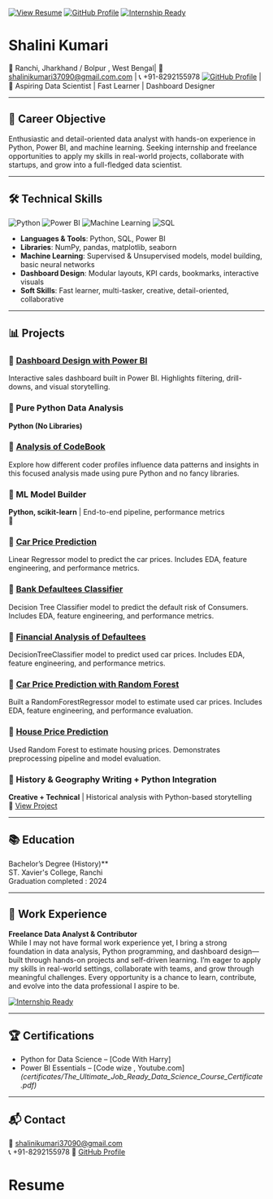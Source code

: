 [![View Resume](https://img.shields.io/badge/View-Resume-blue)](https://github.com/shalinikumari37090-source/resume)
[![GitHub Profile](https://img.shields.io/badge/GitHub-Portfolio-black?logo=github)](https://github.com/shalinikumari37090-source)
[![Internship Ready](https://img.shields.io/badge/Internship-Ready-brightgreen)](https://github.com/shalinikumari37090-source/resume)

# Shalini Kumari  
📍 Ranchi, Jharkhand / Bolpur , West Bengal| 📧 shalinikumari37090@gmail.com.com | 📞 +91-8292155978
[![GitHub Profile](https://img.shields.io/badge/GitHub-Portfolio-black?logo=github)](https://github.com/shalinikumari37090-source)
| 💼 Aspiring Data Scientist | Fast Learner | Dashboard Designer

---

## 🎯 Career Objective

Enthusiastic and detail-oriented data analyst with hands-on experience in Python, Power BI, and machine learning. Seeking internship and freelance opportunities to apply my skills in real-world projects, collaborate with startups, and grow into a full-fledged data scientist.

---

## 🛠️ Technical Skills

![Python](https://img.shields.io/badge/Python-Expert-informational?logo=python)
![Power BI](https://img.shields.io/badge/PowerBI-Dashboard_Designer-yellow?logo=powerbi)
![Machine Learning](https://img.shields.io/badge/Machine_Learning-Enthusiast-orange)
![SQL](https://img.shields.io/badge/SQL-Data_Querying-blue)

- **Languages & Tools**: Python, SQL, Power BI  
- **Libraries**: NumPy, pandas, matplotlib, seaborn  
- **Machine Learning**: Supervised & Unsupervised models, model building, basic neural networks  
- **Dashboard Design**: Modular layouts, KPI cards, bookmarks, interactive visuals  
- **Soft Skills**: Fast learner, multi-tasker, creative, detail-oriented, collaborative

---

## 📊 Projects

### 🔹 [Dashboard Design with Power BI](https://github.com/shalinikumari37090-source/powerbi-sales-dashboard)  
Interactive sales dashboard built in Power BI. Highlights filtering, drill-downs, and visual storytelling.

### 🐍 Pure Python Data Analysis  
**Python (No Libraries)**
### 🔹 [Analysis of CodeBook](https://github.com/shalinikumari37090-source/Data-analysis-using-pure-Python.git)
Explore how different coder profiles influence data patterns and insights in this focused analysis made using pure Python and no fancy libraries.

### 🤖 ML Model Builder  
**Python, scikit-learn** | End-to-end pipeline, performance metrics  
🔗
### 🔹 [Car Price Prediction ](https://github.com/shalinikumari37090-source/ml-models/tree/main/project_car_dekho)
Linear Regressor model to predict the car prices. Includes EDA, feature engineering, and performance metrics.

### 🔹 [Bank Defaultees Classifier](https://github.com/shalinikumari37090-source/ml-models/tree/main/project_Finance)
Decision Tree Classifier model to predict the default risk of Consumers. Includes EDA, feature engineering, and performance metrics.

### 🔹 [Financial Analysis of Defaultees](https://github.com/shalinikumari37090-source/ml-models/tree/main/project_Finance)
DecisionTreeClassifier model to predict used car prices. Includes EDA, feature engineering, and performance metrics.

### 🔹 [Car Price Prediction with Random Forest](https://github.com/shalinikumari37090-source/ml-models/tree/main/project_car_price)  
Built a RandomForestRegressor model to estimate used car prices. Includes EDA, feature engineering, and performance evaluation.

### 🔹 [House Price Prediction](https://github.com/shalinikumari37090-source/ml-models/tree/main/project_gurgaon)  
Used Random Forest to estimate housing prices. Demonstrates preprocessing pipeline and model evaluation.

### 🧠 History & Geography Writing + Python Integration  
**Creative + Technical** | Historical analysis with Python-based storytelling  
🔗 [View Project](https://github.com/shalinikumari37090-source/your-writing-repo)

---

## 📚 Education

Bachelor’s Degree (History)**  
ST. Xavier's College, Ranchi  
Graduation completed : 2024

---

## 💼 Work Experience

**Freelance Data Analyst & Contributor**  
While I may not have formal work experience yet, I bring a strong foundation in data analysis, Python programming, and dashboard design—built through hands-on projects and self-driven learning. I’m eager to apply my skills in real-world settings, collaborate with teams, and grow through meaningful challenges. Every opportunity is a chance to learn, contribute, and evolve into the data professional I aspire to be.

[![Internship Ready](https://img.shields.io/badge/Internship-Ready-brightgreen)](https://github.com/shalinikumari37090-source/resume)

---

## 🏆 Certifications

- Python for Data Science – [Code With Harry]  
- Power BI Essentials – [Code wize , Youtube.com]  
*(certificates/The_Ultimate_Job_Ready_Data_Science_Course_Certificate.pdf)*

---

## 📬 Contact

📧 shalinikumari37090@gmail.com  
📞 +91-8292155978
🔗 [GitHub Profile](https://github.com/shalinikumari37090-source)
# Resume
